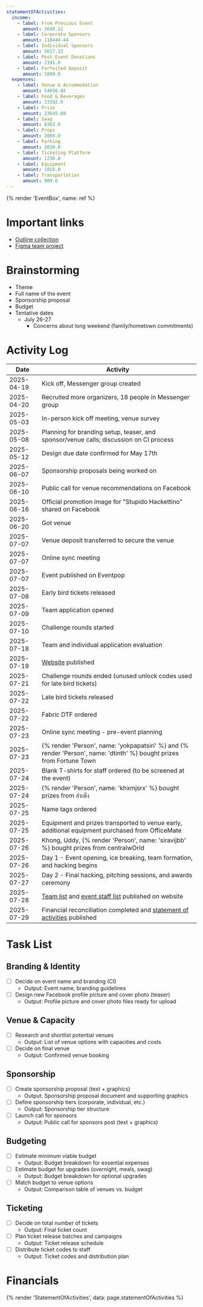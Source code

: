 ```yaml
---
statementOfActivities:
  income:
    - label: From Previous Event
      amount: 1648.11
    - label: Corporate Sponsors
      amount: 118444.44
    - label: Individual Sponsors
      amount: 5617.33
    - label: Post-Event Donations
      amount: 2191.0
    - label: Forfeited Deposit
      amount: 1800.0
  expenses:
    - label: Venue & Accommodation
      amount: 54656.02
    - label: Food & Beverages
      amount: 33392.0
    - label: Prize
      amount: 23645.68
    - label: Swag
      amount: 8363.0
    - label: Props
      amount: 2089.0
    - label: Parking
      amount: 2020.0
    - label: Ticketing Platform
      amount: 1230.0
    - label: Equipment
      amount: 1018.0
    - label: Transportation
      amount: 909.6
---
```


{% render 'EventBox', name: ref %}

# Important links

- [Outline collection](https://outline.creatorsgarten.org/collection/sht9-JNY5F7iz2h/recent)
- [Figma team project](https://www.figma.com/files/team/1496602448127359795/project/372452724/Team-project?fuid=716269479577409038)

# Brainstorming

- Theme
- Full name of the event
- Sponsorship proposal
- Budget
- Tentative dates
  - July 26-27
    - Concerns about long weekend (family/hometown commitments)

# Activity Log

| Date | Activity |
| ---------- | --------------------------------- |
| 2025-04-19 | Kick off, Messenger group created |
| 2025-04-20 | Recruited more organizers, 18 people in Messenger group |
| 2025-05-03 | In-person kick off meeting, venue survey |
| 2025-05-08 | Planning for branding setup, teaser, and sponsor/venue calls; discussion on CI process |
| 2025-05-12 | Design due date confirmed for May 17th |
| 2025-06-07 | Sponsorship proposals being worked on |
| 2025-06-10 | Public call for venue recommendations on Facebook |
| 2025-06-16 | Official promotion image for "Stupido Hackettino" shared on Facebook |
| 2025-06-20 | Got venue |
| 2025-07-07 | Venue deposit transferred to secure the venue |
| 2025-07-07 | Online sync meeting |
| 2025-07-07 | Event published on Eventpop |
| 2025-07-08 | Early bird tickets released |
| 2025-07-09 | Team application opened |
| 2025-07-10 | Challenge rounds started |
| 2025-07-18 | Team and individual application evaluation |
| 2025-07-19 | [Website](https://stupid.hackathon.in.th/9/) published |
| 2025-07-21 | Challenge rounds ended (unused unlock codes used for late bird tickets) |
| 2025-07-22 | Late bird tickets released |
| 2025-07-22 | Fabric DTF ordered |
| 2025-07-23 | Online sync meeting - pre-event planning |
| 2025-07-23 | {% render 'Person', name: 'yokpapatsiri' %} and {% render 'Person', name: 'dtinth' %} bought prizes from Fortune Town |
| 2025-07-24 | Blank T-shirts for staff ordered (to be screened at the event) |
| 2025-07-24 | {% render 'Person', name: 'khxmjsrx' %} bought prizes from สำเพ็ง |
| 2025-07-25 | Name tags ordered |
| 2025-07-25 | Equipment and prizes transported to venue early, additional equipment purchased from OfficeMate |
| 2025-07-26 | Khong, Uddy, {% render 'Person', name: 'siravijbb' %} bought prizes from centralwOrld |
| 2025-07-26 | Day 1 - Event opening, ice breaking, team formation, and hacking begins |
| 2025-07-27 | Day 2 - Final hacking, pitching sessions, and awards ceremony |
| 2025-07-28 | [Team list](https://stupid.hackathon.in.th/9/#projects) and [event staff list](https://stupid.hackathon.in.th/9/#staff) published on website |
| 2025-07-29 | Financial reconciliation completed and [statement of activities](https://stupid.hackathon.in.th/9/#cash-flow-chart) published |

# Task List

## Branding & Identity

- [ ] Decide on event name and branding (CI)
  - Output: Event name, branding guidelines
- [ ] Design new Facebook profile picture and cover photo (teaser)
  - Output: Profile picture and cover photo files ready for upload

## Venue & Capacity

- [ ] Research and shortlist potential venues
  - Output: List of venue options with capacities and costs
- [ ] Decide on final venue
  - Output: Confirmed venue booking

## Sponsorship

- [ ] Create sponsorship proposal (text + graphics)
  - Output: Sponsorship proposal document and supporting graphics
- [ ] Define sponsorship tiers (corporate, individual, etc.)
  - Output: Sponsorship tier structure
- [ ] Launch call for sponsors
  - Output: Public call for sponsors post (text + graphics)

## Budgeting

- [ ] Estimate minimum viable budget
  - Output: Budget breakdown for essential expenses
- [ ] Estimate budget for upgrades (overnight, meals, swag)
  - Output: Budget breakdown for optional upgrades
- [ ] Match budget to venue options
  - Output: Comparison table of venues vs. budget

## Ticketing

- [ ] Decide on total number of tickets
  - Output: Final ticket count
- [ ] Plan ticket release batches and campaigns
  - Output: Ticket release schedule
- [ ] Distribute ticket codes to staff
  - Output: Ticket codes and distribution plan

# Financials

{% render 'StatementOfActivities', data: page.statementOfActivities %}